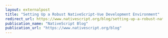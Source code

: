 ```yaml
---
layout: externalpost
title: "Setting Up a Robust NativeScript-Vue Development Environment"
redirect_url: https://www.nativescript.org/blog/setting-up-a-robust-nativescript-vue-development-environment
publication_name: "NativeScript Blog"
publication_url: "https://www.nativescript.org/blog"
---
```


